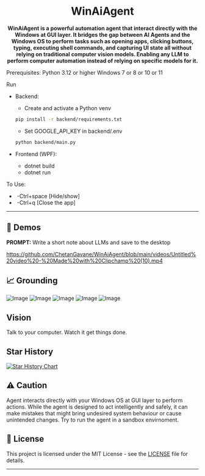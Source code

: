 <div align="center">
<h1>WinAiAgent</h1>

**WinAiAgent is a powerful automation agent that interact directly with the Windows at GUI layer. It bridges the gap between AI Agents and the Windows OS to perform tasks such as opening apps, clicking buttons, typing, executing shell commands, and capturing UI state all without relying on traditional computer vision models. Enabling any LLM to perform computer automation instead of relying on specific models for it.**
</div>


Prerequisites:
 Python 3.12 or higher
 Windows 7 or 8 or 10 or 11

Run

* Backend:

  * Create and activate a Python venv 
  ```bash
  pip install -r backend/requirements.txt
   ```
  * Set GOOGLE\_API\_KEY in backend/.env 
  ```bash
  python backend/main.py
  ```

* Frontend (WPF):

  * dotnet build
  * dotnet run

To Use:

  * &nbsp;-Ctrl+space \[Hide/show]
  * &nbsp;-Ctrl+q     \[Close the app]


---

## 🎥 Demos

**PROMPT:** Write a short note about LLMs and save to the desktop

<https://github.com/ChetanGavane/WinAiAgent/blob/main/videos/Untitled%20video%20-%20Made%20with%20Clipchamp%20(10).mp4>

## 📈 Grounding

![Image](https://github.com/user-attachments/assets/e1d32725-e28a-4821-9c89-24b5ba2e583f)
![Image](https://github.com/user-attachments/assets/be72ad43-c320-4831-95cf-6f1f30df18de)
![Image](https://github.com/user-attachments/assets/d91b513e-13a0-4451-a6e9-f1e16def36e3)
![Image](https://github.com/user-attachments/assets/b5ef5bcf-0e15-4c87-93fe-0f9a983536e5)
![Image](https://github.com/user-attachments/assets/2b5cada6-4ca1-4e0c-8a10-2df29911b1cb)

## Vision

Talk to your computer. Watch it get things done.

## Star History

[![Star History Chart](https://api.star-history.com/svg?repos=CursorTouch/Windows-Use&type=Date)](https://www.star-history.com/#CursorTouch/Windows-Use&Date)

## ⚠️ Caution

Agent interacts directly with your Windows OS at GUI layer to perform actions. While the agent is designed to act intelligently and safely, it can make mistakes that might bring undesired system behaviour or cause unintended changes. Try to run the agent in a sandbox envirnoment.

## 🪪 License

This project is licensed under the MIT License - see the [LICENSE](LICENSE) file for details.

---






